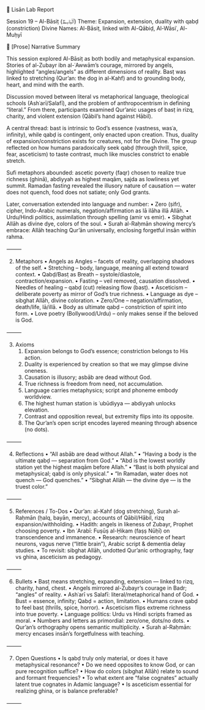 🧪 Lisān Lab Report

Session 19 – Al-Bāsiṭ (ٱلْبَاسِطُ)
Theme: Expansion, extension, duality with qabḍ (constriction)
Divine Names: Al-Bāsiṭ, linked with Al-Qābiḍ, Al-Wāsiʿ, Al-Muḥyī


🌿 [Prose] Narrative Summary

This session explored Al-Bāsiṭ as both bodily and metaphysical expansion. Stories of al-Zubayr ibn al-ʿAwwām’s courage, mirrored by angels, highlighted “angles/angels” as different dimensions of reality. Basṭ was linked to stretching (Qur’an: the dog in al-Kahf) and to grounding body, heart, and mind with the earth.

Discussion moved between literal vs metaphorical language, theological schools (Ashʿarī/Salafī), and the problem of anthropocentrism in defining “literal.” From there, participants examined Qur’anic usages of basṭ in rizq, charity, and violent extension (Qābil’s hand against Hābil).

A central thread: bast is intrinsic to God’s essence (vastness, wasʿa, infinity), while qabḍ is contingent, only enacted upon creation. Thus, duality of expansion/constriction exists for creatures, not for the Divine. The group reflected on how humans paradoxically seek qabḍ (through thrill, spice, fear, asceticism) to taste contrast, much like muscles constrict to enable stretch.

Sufi metaphors abounded: ascetic poverty (faqr) chosen to realize true richness (ghinā), abdiyyah as highest maqām, sajda as lowliness yet summit. Ramadan fasting revealed the illusory nature of causation — water does not quench, food does not satiate; only God grants.

Later, conversation extended into language and number:
	•	Zero (ṣifr), cipher, Indo-Arabic numerals, negation/affirmation as lā ilāha illā Allāh.
	•	Urdu/Hindi politics, assimilation through spelling (amir vs emir).
	•	Sibghat Allāh as divine dye, colors of the soul.
	•	Surah al-Raḥmān showing mercy’s embrace: Allāh teaching Qur’ān universally, enclosing forgetful insān within rahma.

⸻

2. Metaphors
	•	Angels as Angles – facets of reality, overlapping shadows of the self.
	•	Stretching – body, language, meaning all extend toward context.
	•	Qabḍ/Basṭ as Breath – systole/diastole, contraction/expansion.
	•	Fasting – veil removed, causation dissolved.
	•	Needles of healing – qabḍ (cut) releasing flow (basṭ).
	•	Asceticism – deliberate poverty as mirror of God’s true richness.
	•	Language as dye – sibghat Allāh, divine coloration.
	•	Zero/One – negation/affirmation, death/life, lā/illā.
	•	Body as ultimate qabḍ – constriction of spirit into form.
	•	Love poetry (Bollywood/Urdu) – only makes sense if the beloved is God.

⸻

3. Axioms
	1.	Expansion belongs to God’s essence; constriction belongs to His action.
	2.	Duality is experienced by creation so that we may glimpse divine oneness.
	3.	Causation is illusory; asbāb are dead without God.
	4.	True richness is freedom from need, not accumulation.
	5.	Language carries metaphysics; script and phoneme embody worldview.
	6.	The highest human station is ʿubūdiyya — abdiyyah unlocks elevation.
	7.	Contrast and opposition reveal, but extremity flips into its opposite.
	8.	The Qur’an’s open script encodes layered meaning through absence (no dots).

⸻

4. Reflections
	•	“All asbāb are dead without Allah.”
	•	“Having a body is the ultimate qabḍ — separation from God.”
	•	“Abd is the lowest worldly station yet the highest maqām before Allah.”
	•	“Basṭ is both physical and metaphysical; qabḍ is only physical.”
	•	“In Ramadan, water does not quench — God quenches.”
	•	“Sibghat Allāh — the divine dye — is the truest color.”

⸻

5. References / To-Dos
	•	Qur’an: al-Kahf (dog stretching), Surah al-Raḥmān (ḥalq, bayān, mercy), accounts of Qābil/Hābil, rizq expansion/withholding.
	•	Hadith: angels in likeness of Zubayr, Prophet choosing poverty.
	•	Ibn ʿArabī: Fuṣūṣ al-Ḥikam (faṣṣ Nūḥī) on transcendence and immanence.
	•	Research: neuroscience of heart neurons, vagus nerve (“little brain”), Arabic script & dementia delay studies.
	•	To revisit: sibghat Allāh, undotted Qur’anic orthography, faqr vs ghina, asceticism as pedagogy.

⸻

6. Bullets
	•	Basṭ means stretching, expanding, extension — linked to rizq, charity, hand, chest.
	•	Angels mirrored al-Zubayr’s courage in Badr; “angles” of reality.
	•	Ashʿarī vs Salafī: literal/metaphorical hand of God.
	•	Bust = essence, infinity; Qabḍ = action, limitation.
	•	Humans crave qabḍ to feel basṭ (thrills, spice, horror).
	•	Asceticism flips extreme richness into true poverty.
	•	Language politics: Urdu vs Hindi scripts framed as moral.
	•	Numbers and letters as primordial: zero/one, dots/no dots.
	•	Qur’an’s orthography opens semantic multiplicity.
	•	Surah al-Raḥmān: mercy encases insān’s forgetfulness with teaching.

⸻

7. Open Questions
	•	Is qabḍ truly only material, or does it have metaphysical resonance?
	•	Do we need opposites to know God, or can pure recognition suffice?
	•	How do colors (sibghat Allāh) relate to sound and formant frequencies?
	•	To what extent are “false cognates” actually latent true cognates in Adamic language?
	•	Is asceticism essential for realizing ghina, or is balance preferable?

⸻
